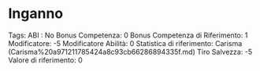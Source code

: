 # Inganno

Tags: ABI
: No
Bonus Competenza: 0
Bonus Competenza di Riferimento: 1
Modificatore: -5
Modificatore  Abilità: 0
Statistica di riferimento: Carisma (Carisma%20a971211785424a8c93cb66286894335f.md)
Tiro Salvezza: -5
Valore di riferimento: 0